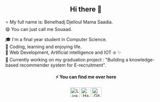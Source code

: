 <h2 align="center"> Hi there 👋 </h2>

<p align="center" width="50%">

  :star: My full name is: Benelhadj Djelloul Mama Saadia. </br>
  :smile: You can just call me Souaad. </br>

  :mortar_board: I'm a final year student in Computer Science. </br>
  🌱 Coding, learning and enjoying life. </br>
  🧠 Web Development, Artificial intelligence and IOT ❇️ ✨ </br>
  🔭 Currently working on my graduation project : "Building a knowledge-based recommender system for E-recruitment". </br>
  
</p>

<h4 align="center"> ⚡ You can find me over here </h4>
<p align="center" width="50%">
    <a href="https://www.linkedin.com/in/benelhadjsaadia/"><img width="30" height=30 src="https://user-images.githubusercontent.com/51034305/212318179-735513ef-2a29-446d-99d7-66c17a09ddb9.svg" alt="LinkedIn"></a> 
    <a href="https://www.hackerrank.com/ms101/"><img width="30" height=30 src="https://user-images.githubusercontent.com/51034305/212316659-fa9289b3-02bd-498a-8e82-214fb8e7c11c.svg" alt="Hackerrank"></a> 
    <a href="https://www.github.com/SouaadMa/"><img width="30" height=30 src="https://user-images.githubusercontent.com/51034305/212319998-4d5ef262-c696-4c62-9764-231bb85f2eb4.svg" alt="Github"></a>
</p>

<!--[![Anurag’s github stats](https://github-readme-stats.vercel.app/api?username=SouaadMa)](https://github.com/SouaadMa)-->


